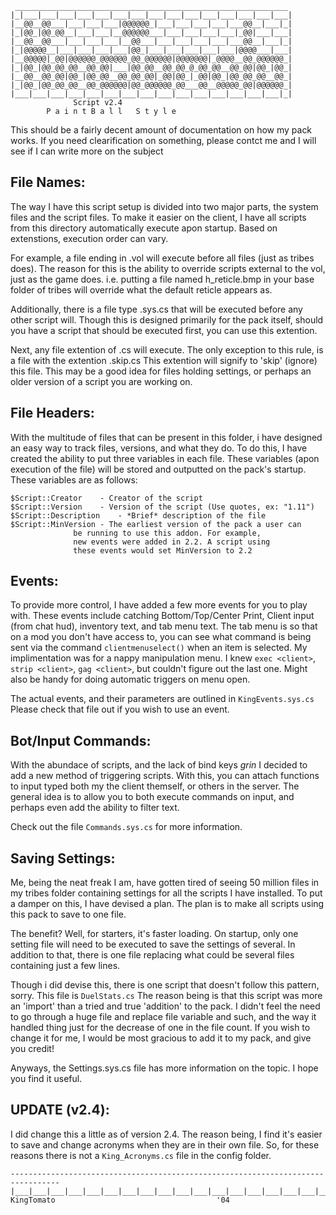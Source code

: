 	 _____________________________________________________________
	|_|___|___|___|___|___|___|___|___|___|___|___|___|___|___|___|
	|__@@__@@___|___|___|___|@@@@@@_|___|___|___|___|___@@__|___|_|
	|_|@@_|@@_@@__|___|___|__@@@@@@___|___|___|___|___|_@@|___|___|
	|__@@__@@___|___|___|___|__@@___|___|___|___|___|___@@__|___|_|
	|_|@@@@@__|___|___|___|___|@@_|___|___|___|___|___|@@@@___|___|
	|__@@@@@|_@@|@@@@@@_@@@@@@_@@_@@@@@@|@@@@@@@|_@@@@__@@_@@@@@@_|
	|_|@@_|@@_@@_@@__@@_@@|___|@@_@@__@@_@@_@_@@_@@__@@_@@|@@_|@@_|
	|__@@__@@_@@|@@_|@@_@@__@@_@@_@@|_@@|@@_|_@@|@@_|@@_@@_@@__@@_|
	|_|@@_|@@_@@_@@__@@_@@@@@@|@@_@@@@@@_@@___@@__@@@@@_@@|@@@@@@_|
	|___|___|___|___|___|___|___|___|___|___|___|___|___|___|___|_|
				  Script v2.4
			P a i n t B a l l   S t y l e

This should be a fairly decent amount of documentation on how my pack works. If
you need clearification on something, please contct me and I will see if I can
write more on the subject

File Names:
-----------

The way I have this script setup is divided into two major parts, the system files
and the script files.  To make it easier on the client, I have all scripts from
this directory automatically execute apon startup. Based on extenstions, execution
order can vary.

For example, a file ending in .vol will execute before all files (just as tribes
does).  The reason for this is the ability to override scripts external to the vol,
just as the game does. i.e. putting a file named h_reticle.bmp in your base folder
of tribes will override what the default reticle appears as.

Additionally, there is a file type .sys.cs that will be executed before any other
script will.  Though this is designed primarily for the pack itself, should you
have a script that should be executed first, you can use this extention.

Next, any file extention of .cs will execute. The only exception to this rule, is
a file with the extention .skip.cs This extention will signify to 'skip' (ignore)
this file.  This may be a good idea for files holding settings, or perhaps an
older version of a script you are working on.

File Headers:
-------------

With the multitude of files that can be present in this folder, i have designed
an easy way to track files, versions, and what they do.  To do this, I have created
the ability to put three variables in each file.  These variables (apon execution
of the file) will be stored and outputted on the pack's startup.  These variables
are as follows:

	$Script::Creator	- Creator of the script
	$Script::Version	- Version of the script (Use quotes, ex: "1.11")
	$Script::Description	- *Brief* description of the file
	$Script::MinVersion	- The earliest version of the pack a user can
				  be running to use this addon. For example,
				  new events were added in 2.2. A script using
				  these events would set MinVersion to 2.2

Events:
-------

To provide more control, I have added a few more events for you to play with. 
These events include catching Bottom/Top/Center Print, Client input (from chat
hud), inventory text, and tab menu text.  The tab menu is so that on a mod
you don't have access to, you can see what command is being sent via the command
`clientmenuselect()` when an item is selected.  My implimentation was for a nappy
manipulation menu. I knew `exec <client>`, `strip <client>`, `gag <client>`, but
couldn't figure out the last one. Might also be handy for doing automatic triggers
on menu open.

The actual events, and their parameters are outlined in `KingEvents.sys.cs` Please
check that file out if you wish to use an event.

Bot/Input Commands:
-------------------

With the abundace of scripts, and the lack of bind keys *grin* I decided to add a
new method of triggering scripts.  With this, you can attach functions to input
typed both my the client themself, or others in the server.  The general idea is
to allow you to both execute commands on input, and perhaps even add the ability
to filter text.

Check out the file `Commands.sys.cs` for more information.

Saving Settings:
----------------

Me, being the neat freak I am, have gotten tired of seeing 50 million files in
my tribes folder containing settings for all the scripts I have installed.  To
put a damper on this, I have devised a plan. The plan is to make all scripts
using this pack to save to one file.

The benefit? Well, for starters, it's faster loading. On startup, only one setting
file will need to be executed to save the settings of several. In addition to
that, there is one file replacing what could be several files containing just a
few lines.

Though i did devise this, there is one script that doesn't follow this pattern,
sorry.  This file is `DuelStats.cs` The reason being is that this script was more 
an 'import' than a tried and true 'addition' to the pack.  I didn't feel the need
to go through a huge file and replace file variable and such, and the way it handled
thing just for the decrease of one in the file count.  If you wish to change it
for me, I would be most gracious to add it to my pack, and give you credit!

Anyways, the Settings.sys.cs file has more information on the topic. I hope you
find it useful.

UPDATE (v2.4):
--------------

I did change this a little as of version 2.4. The reason being, I find it's easier
to save and change acronyms when they are in their own file. So, for these reasons
there is not a `King_Acronyms.cs` file in the config folder.

```
---------------------------------------------------------------------------------
|___|___|___|___|___|___|___|___|___|___|___|___|___|___|___|___|___|___|___|___|
KingTomato								      '04
```
